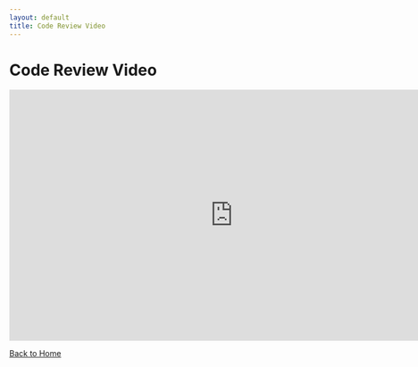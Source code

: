 ```yaml
---
layout: default
title: Code Review Video
---
```


# Code Review Video

<iframe width="800" height="450"
  src="https://youtu.be/NqZBhiHXqVA"
  title="Capstone Code Review"
  frameborder="0" allowfullscreen>
</iframe>

[Back to Home](/)
